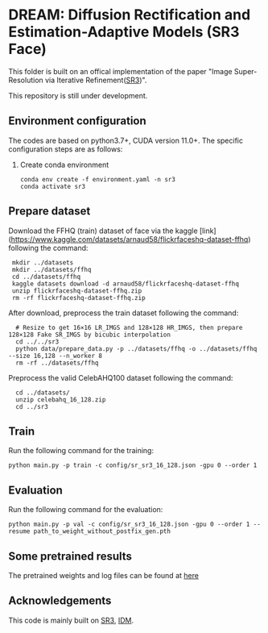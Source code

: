 <TOC>

# DREAM: Diffusion Rectification and Estimation-Adaptive Models (SR3 Face)

This folder is built on an offical implementation of the paper "Image Super-Resolution via Iterative Refinement([SR3](https://github.com/Janspiry/Image-Super-Resolution-via-Iterative-Refinement))".

This repository is still under development.


## Environment configuration

The codes are based on python3.7+, CUDA version 11.0+. The specific configuration steps are as follows:

1. Create conda environment
   
   ```shell
   conda env create -f environment.yaml -n sr3 
   conda activate sr3
   ```

## Prepare dataset

Download the FFHQ (train) dataset of face via the kaggle [link] (https://www.kaggle.com/datasets/arnaud58/flickrfaceshq-dataset-ffhq) following the command:

  ```shell
   mkdir ../datasets
   mkdir ../datasets/ffhq
   cd ../datasets/ffhq
   kaggle datasets download -d arnaud58/flickrfaceshq-dataset-ffhq
   unzip flickrfaceshq-dataset-ffhq.zip
   rm -rf flickrfaceshq-dataset-ffhq.zip
   ```

After download, preprocess the train dataset following the command:

 ```shell
   # Resize to get 16×16 LR_IMGS and 128×128 HR_IMGS, then prepare 128×128 Fake SR_IMGS by bicubic interpolation
   cd ../../sr3
   python data/prepare_data.py -p ../datasets/ffhq -o ../datasets/ffhq --size 16,128 --n_worker 8
   rm -rf ../datasets/ffhq
   ```

Preprocess the valid CelebAHQ100 dataset following the command:

 ```shell
   cd ../datasets/
   unzip celebahq_16_128.zip
   cd ../sr3
   ```

## Train
Run the following command for the training:

   ```shell
   python main.py -p train -c config/sr_sr3_16_128.json -gpu 0 --order 1
   ```

## Evaluation
Run the following command for the evaluation:

   ```shell
   python main.py -p val -c config/sr_sr3_16_128.json -gpu 0 --order 1 --resume path_to_weight_without_postfix_gen.pth
   ```

## Some pretrained results
The pretrained weights and log files can be found at [here](https://drive.google.com/drive/folders/18_lzrdwIrBJYIIi0dRPq7m8cVYjZOtHy)

## Acknowledgements
This code is mainly built on [SR3](https://github.com/Janspiry/Image-Super-Resolution-via-Iterative-Refinement), [IDM](https://github.com/Ree1s/IDM).
